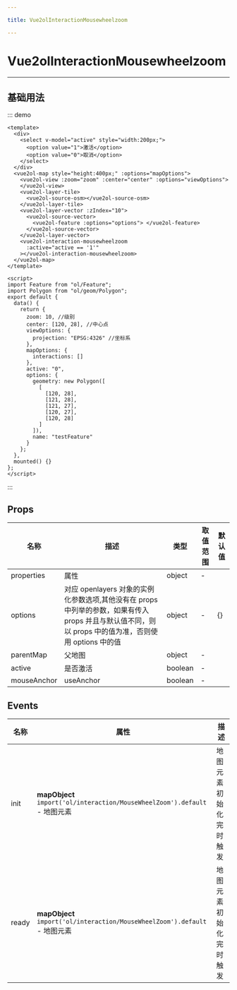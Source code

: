 ```yaml
---

title: Vue2olInteractionMousewheelzoom

---
```


# Vue2olInteractionMousewheelzoom

---

## 基础用法

::: demo

```vue
<template>
  <div>
    <select v-model="active" style="width:200px;">
      <option value="1">激活</option>
      <option value="0">取消</option>
    </select>
  </div>
  <vue2ol-map style="height:400px;" :options="mapOptions">
    <vue2ol-view :zoom="zoom" :center="center" :options="viewOptions">
    </vue2ol-view>
    <vue2ol-layer-tile>
      <vue2ol-source-osm></vue2ol-source-osm>
    </vue2ol-layer-tile>
    <vue2ol-layer-vector :zIndex="10">
      <vue2ol-source-vector>
        <vue2ol-feature :options="options"> </vue2ol-feature>
      </vue2ol-source-vector>
    </vue2ol-layer-vector>
    <vue2ol-interaction-mousewheelzoom
      :active="active == '1'"
    ></vue2ol-interaction-mousewheelzoom>
  </vue2ol-map>
</template>

<script>
import Feature from "ol/Feature";
import Polygon from "ol/geom/Polygon";
export default {
  data() {
    return {
      zoom: 10, //级别
      center: [120, 28], //中心点
      viewOptions: {
        projection: "EPSG:4326" //坐标系
      },
      mapOptions: {
        interactions: []
      },
      active: "0",
      options: {
        geometry: new Polygon([
          [
            [120, 28],
            [121, 28],
            [121, 27],
            [120, 27],
            [120, 28]
          ]
        ]),
        name: "testFeature"
      }
    };
  },
  mounted() {}
};
</script>
```

:::

## Props

| 名称        | 描述                                                                                                                                                  | 类型    | 取值范围 | 默认值 |
| ----------- | ----------------------------------------------------------------------------------------------------------------------------------------------------- | ------- | -------- | ------ |
| properties  | 属性                                                                                                                                                  | object  | -        |        |
| options     | 对应 openlayers 对象的实例化参数选项,其他没有在 props 中列举的参数，如果有传入 props 并且与默认值不同，则以 props 中的值为准，否则使用 options 中的值 | object  | -        | {}     |
| parentMap   | 父地图                                                                                                                                                | object  | -        |        |
| active      | 是否激活                                                                                                                                              | boolean | -        |        |
| mouseAnchor | useAnchor                                                                                                                                             | boolean | -        |        |

## Events

| 名称  | 属性                                                                       | 描述                   |
| ----- | -------------------------------------------------------------------------- | ---------------------- |
| init  | **mapObject** `import('ol/interaction/MouseWheelZoom').default` - 地图元素 | 地图元素初始化完时触发 |
| ready | **mapObject** `import('ol/interaction/MouseWheelZoom').default` - 地图元素 | 地图元素初始化完时触发 |
